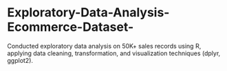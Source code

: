 # Exploratory-Data-Analysis-Ecommerce-Dataset-
Conducted exploratory data analysis on 50K+ sales records using R, applying data cleaning, transformation, and visualization techniques (dplyr, ggplot2).
